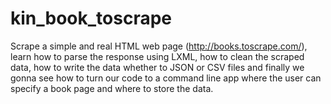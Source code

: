# kin_book_toscrape
Scrape a simple and real HTML web page (http://books.toscrape.com/), 
learn how to parse the response using LXML, how to clean the scraped data, 
how to write the data whether to JSON or CSV files and 
finally we gonna see how to turn our code to a command line app where the user can specify a book page and where to store the data.
